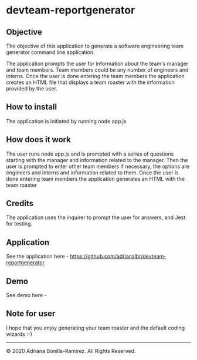 # devteam-reportgenerator

## Objective
The objective of this application to generate a software engineering team generator command line application.

The application prompts the user for information about the team's manager and team members. Team members could be any number of engineers and interns. Once the user is done entering the team members the application creates an HTML file that displays a team roaster with the information provided by the user.

## How to install
The application is initiated by running node app.js

## How does it work
The user runs node app.js and is prompted with a series of questions starting with the manager and information related to the manager. Then the user is prompted to enter other team members if necessary, the options are engineers and interns and information related to them.
Once the user is done entering team members the application generates an HTML with the team roaster

## Credits
The application uses the inquirer to prompt the user for answers, and Jest for testing.

## Application
See the application here - https://github.com/adrianalbr/devteam-reportgenerator

## Demo
See demo here - 

## Note for user
I hope that you enjoy generating your team roaster and the default coding wizards :-)

- - -
© 2020 Adriana Bonilla-Ramirez. All Rights Reserved.